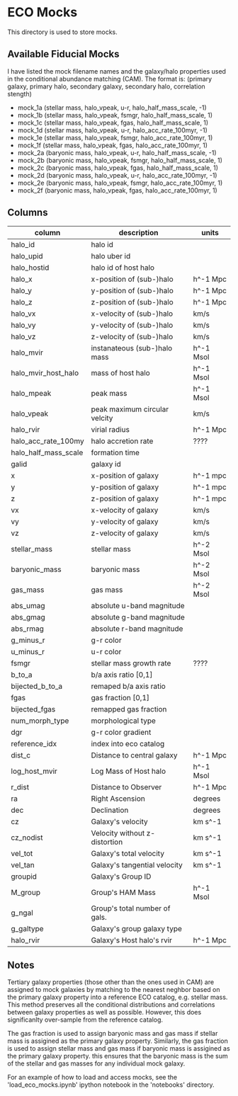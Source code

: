 # ECO Mocks

This directory is used to store mocks.


## Available Fiducial Mocks

I have listed the mock filename names and the galaxy/halo properties used in the conditional abundance matching (CAM).
The format is:
(primary galaxy, primary halo, secondary galaxy, secondary halo, correlation stength)

- mock_1a (stellar mass, halo\_vpeak, u-r,    halo\_half\_mass\_scale, -1)
- mock_1b (stellar mass, halo\_vpeak, fsmgr,  halo\_half\_mass\_scale,  1)
- mock_1c (stellar mass, halo\_vpeak, fgas,   halo\_half\_mass\_scale,  1)
- mock_1d (stellar mass, halo\_vpeak, u-r,    halo\_acc\_rate\_100myr, -1)
- mock_1e (stellar mass, halo\_vpeak, fsmgr,  halo\_acc\_rate\_100myr,  1)
- mock_1f (stellar mass, halo\_vpeak, fgas,   halo\_acc\_rate\_100myr,  1)
- mock_2a (baryonic mass, halo\_vpeak, u-r,   halo\_half\_mass\_scale, -1)
- mock_2b (baryonic mass, halo\_vpeak, fsmgr, halo\_half\_mass\_scale,  1)
- mock_2c (baryonic mass, halo\_vpeak, fgas,  halo\_half\_mass\_scale,  1)
- mock_2d (baryonic mass, halo\_vpeak, u-r,   halo\_acc\_rate\_100myr, -1)
- mock_2e (baryonic mass, halo\_vpeak, fsmgr, halo\_acc\_rate\_100myr,  1)
- mock_2f (baryonic mass, halo\_vpeak, fgas,  halo\_acc\_rate\_100myr,  1)


## Columns

|column                       |description                  |units      |
|-----------------------------|-----------------------------|-----------|
|halo_id							|halo id                      |           |
|halo_upid						|halo uber id                 |           |
|halo_hostid						|halo id of host halo         |           |
|halo_x							|x-position of (sub-)halo     | h^-1 Mpc  |
|halo_y							|y-position of (sub-)halo     | h^-1 Mpc  |
|halo_z							|z-position of (sub-)halo     | h^-1 Mpc  |
|halo_vx							|x-velocity of (sub-)halo     | km/s      |
|halo_vy							|y-velocity of (sub-)halo     | km/s      |
|halo_vz							|z-velocity of (sub-)halo     | km/s      |
|halo_mvir						|instanateous (sub-)halo mass | h^-1 Msol |
|halo\_mvir\_host\_halo			|mass of host halo            | h^-1 Msol |
|halo_mpeak						|peak mass                    | h^-1 Msol |
|halo_vpeak						|peak maximum circular velcity| km/s      |
|halo_rvir						|virial radius                | h^-1 Mpc  |
|halo\_acc\_rate\_100my			|halo accretion rate          | ????      | 
|halo\_half\_mass\_scale		|formation time               |           |
|galid							   	|galaxy id                    |           |
|x									|x-position of galaxy         | h^-1 mpc  |
|y									|y-position of galaxy         | h^-1 mpc  |
|z									|z-position of galaxy         | h^-1 mpc  |
|vx									|x-velocity of galaxy         | km/s      |
|vy									|y-velocity of galaxy         | km/s      |
|vz									|z-velocity of galaxy         | km/s      |
|stellar_mass						|stellar mass                 | h^-2 Msol |
|baryonic_mass					|baryonic mass                | h^-2 Msol |
|gas_mass							|gas mass                     | h^-2 Msol |
|abs_umag							|absolute u-band magnitude    |           |
|abs_gmag							|absolute g-band magnitude    |           |
|abs_rmag							|absolute r-band magnitude    |           |
|g\_minus\_r						|g-r color                    |           |
|u\_minus\_r						|u-r color                    |           |
|fsmgr								|stellar mass growth rate     | ????      |
|b\_to\_a							|b/a axis ratio [0,1]         |           |
|bijected\_b\_to\_a				|remaped b/a axis ratio       |           |
|fgas								|gas fraction [0,1]           |           |
|bijected_fgas					|remapped gas fraction        |           |
|num\_morph\_type				|morphological type           |           |
|dgr								|g-r color gradient           |           |
|reference_idx					|index into eco catalog       |           |
|dist_c                       |Distance to central galaxy   |h^-1 Mpc   |
|log_host_mvir                |Log Mass of Host halo        |h^-1 Msol  |
|r_dist                       |Distance to Observer         |h^-1 Mpc   |
|ra                           |Right Ascension              |degrees    |
|dec                          |Declination                  |degrees    |
|cz                           |Galaxy's velocity            |km s^-1    |
|cz_nodist                    |Velocity without z-distortion|km s^-1    |
|vel_tot                      |Galaxy's total velocity      |km s^-1    |
|vel_tan                      |Galaxy's tangential velocity |km s^-1    |
|groupid                      |Galaxy's Group ID            |           |
|M_group                      |Group's HAM Mass             |h^-1 Msol  |
|g_ngal                       |Group's total number of gals.|           |
|g_galtype                    |Galaxy's group galaxy type   |           |
|halo_rvir                    |Galaxy's Host halo's rvir    |h^-1 Mpc   |




## Notes

Tertiary galaxy properties (those other than the ones used in CAM) are assigned to mock galaxies by matching to the nearest neghbor based on the primary galaxy property into a reference ECO catalog, e.g. stellar mass.  This method preserves all the conditional distributions and correlations between galaxy properties as well as possible.  However, this does significanlty over-sample from the reference catalog.  

The gas fraction is used to assign baryonic mass and gas mass if stellar mass is assigined as the primary galaxy property.  Similarly, the gas fraction is used to assign stellar mass and gas mass if baryonic mass is assigined as the primary galaxy property.  this ensures that the baryonic mass is the sum of the stellar and gas masses for any individual mock galaxy.

For an example of how to load and access mocks, see the 'load_eco_mocks.ipynb' ipython notebook in the 'notebooks' directory.